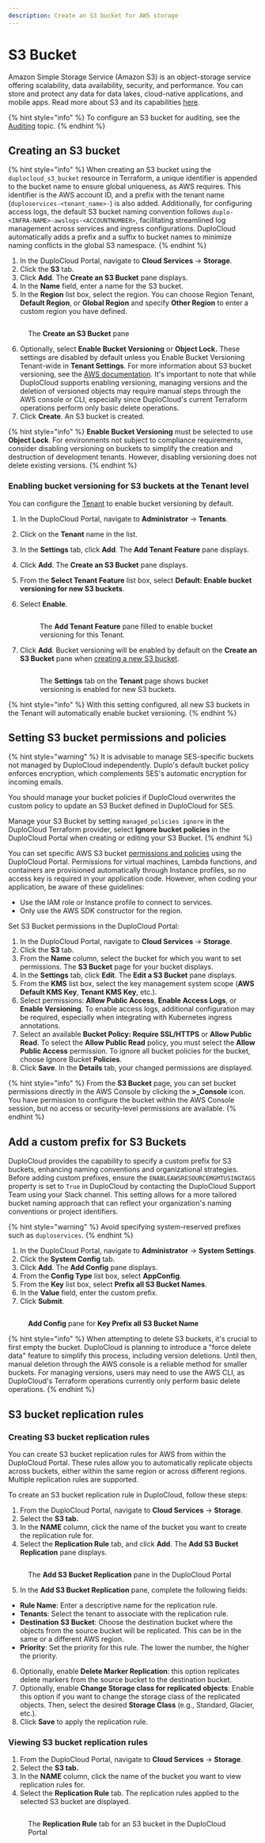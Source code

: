 ```yaml
---
description: Create an S3 bucket for AWS storage
---
```


# S3 Bucket

Amazon Simple Storage Service (Amazon S3) is an object-storage service offering scalability, data availability, security, and performance. You can store and protect any data for data lakes, cloud-native applications, and mobile apps. Read more about S3 and its capabilities [here](https://aws.amazon.com/s3/).

{% hint style="info" %}
To configure an S3 bucket for auditing, see the [Auditing](../use-cases/auditing.md) topic.
{% endhint %}

## Creating an S3 bucket

{% hint style="info" %}
When creating an S3 bucket using the `duplocloud_s3_bucket` resource in Terraform, a unique identifier is appended to the bucket name to ensure global uniqueness, as AWS requires. This identifier is the AWS account ID, and a prefix with the tenant name (`duploservices-<tenant_name>-`) is also added. Additionally, for configuring access logs, the default S3 bucket naming convention follows `duplo-<INFRA-NAME>-awslogs-<ACCOUNTNUMBER>`, facilitating streamlined log management across services and ingress configurations. DuploCloud automatically adds a prefix and a suffix to bucket names to minimize naming conflicts in the global S3 namespace.
{% endhint %}

1. In the DuploCloud Portal, navigate to **Cloud Services** -> **Storage**.
2. Click the **S3** tab.
3. Click **Add**. The **Create an S3 Bucket** pane displays.
4. In the **Name** field, enter a name for the S3 bucket.
5. In the **Region** list box, select the region. You can choose Region Tenant, **Default Region**, or **Global Region** and specify **Other Region** to enter a custom region you have defined.

<figure><img src="../../.gitbook/assets/screenshot-nimbusweb.me-2024.02.19-14_38_40.png" alt=""><figcaption><p>The <strong>Create an S3 Bucket</strong> pane</p></figcaption></figure>

6. Optionally, select **Enable Bucket Versioning** or **Object Lock.** These settings are disabled by default unless you Enable Bucket Versioning Tenant-wide in **Tenant Settings**. For more information about S3 bucket versioning, see the [AWS documentation](https://docs.aws.amazon.com/AmazonS3/latest/userguide/versioning-workflows.html). It's important to note that while DuploCloud supports enabling versioning, managing versions and the deletion of versioned objects may require manual steps through the AWS console or CLI, especially since DuploCloud's current Terraform operations perform only basic delete operations.
7. Click **Create**. An S3 bucket is created.

{% hint style="info" %}
**Enable Bucket Versioning** must be selected to use **Object Lock**. For environments not subject to compliance requirements, consider disabling versioning on buckets to simplify the creation and destruction of development tenants. However, disabling versioning does not delete existing versions.
{% endhint %}

### Enabling bucket versioning for S3 buckets at the Tenant level

You can configure the [Tenant](../use-cases/tenant-environment/#2-toc-title) to enable bucket versioning by default.

1. In the DuploCloud Portal, navigate to **Administrator** -> **Tenants**.
2. Click on the **Tenant** name in the list.
3. In the **Settings** tab, click **Add**. The **Add Tenant Feature** pane displays.
4. Click **Add**. The **Create an S3 Bucket** pane displays.
5. From the **Select Tenant Feature** list box, select **Default: Enable bucket versioning for new S3 buckets**.
6.  Select **Enable**.

    <div align="left"><figure><img src="../../.gitbook/assets/add tenant feature.png" alt=""><figcaption><p>The <strong>Add Tenant Feature</strong> pane filled to enable bucket versioning for this Tenant.<br></p></figcaption></figure></div>
7.  Click **Add**. Bucket versioning will be enabled by default on the **Create an S3 Bucket** pane when [creating a new S3 bucket](s3-bucket.md#creating-an-s3-bucket).

    <div align="left"><figure><img src="../../.gitbook/assets/Screenshot (257).png" alt=""><figcaption><p>The <strong>Settings</strong> tab on the <strong>Tenant</strong> page shows bucket versioning is enabled for new S3 buckets.</p></figcaption></figure></div>

{% hint style="info" %}
With this setting configured, all new S3 buckets in the Tenant will automatically enable bucket versioning.
{% endhint %}

## Setting S3 bucket permissions and policies

{% hint style="warning" %}
It is advisable to manage SES-specific buckets not managed by DuploCloud independently. Duplo's default bucket policy enforces encryption, which complements SES's automatic encryption for incoming emails.

You should manage your bucket policies if DuploCloud overwrites the custom policy to update an S3 Bucket defined in DuploCloud for SES.

Manage your S3 Bucket by setting `managed_policies ignore` in the DuploCloud Terraform provider, select **Ignore bucket policies** in the DuploCloud Portal when creating or editing your S3 Bucket.
{% endhint %}

You can set specific AWS S3 bucket [permissions and policies](https://docs.aws.amazon.com/AmazonS3/latest/userguide/UsingBucket.html#about-access-permissions-create-bucket) using the DuploCloud Portal. Permissions for virtual machines, Lambda functions, and containers are provisioned automatically through Instance profiles, so no access key is required in your application code. However, when coding your application, be aware of these guidelines:

* Use the IAM role or Instance profile to connect to services.
* Only use the AWS SDK constructor for the region.

Set S3 Bucket permissions in the DuploCloud Portal:

1. In the DuploCloud Portal, navigate to **Cloud Services** -> **Storage**.
2. Click the **S3** tab.
3. From the **Name** column, select the bucket for which you want to set permissions. The **S3 Bucket** page for your bucket displays.
4. In the **Settings** tab, click **Edit**. The **Edit a S3 Bucket** pane displays.
5. From the **KMS** list box, select the key management system scope (**AWS Default KMS Key**, **Tenant KMS Key**, etc.).
6. Select permissions: **Allow Public Access**, **Enable Access Logs**, or **Enable Versioning**. To enable access logs, additional configuration may be required, especially when integrating with Kubernetes ingress annotations.
7. Select an available **Bucket Policy: Require SSL/HTTPS** or **Allow Public Read**. To select the **Allow Public Read** policy, you must select the **Allow Public Access** permission. To ignore all bucket policies for the bucket, choose Ignore Bucket **Policies**.
8. Click **Save**. In the **Details** tab, your changed permissions are displayed.

{% hint style="info" %}
From the **S3 Bucket** page, you can set bucket permissions directly in the AWS Console by clicking the **>\_Console** icon. You have permission to configure the bucket within the AWS Console session, but no access or security-level permissions are available.
{% endhint %}

## Add a custom prefix for S3 Buckets

DuploCloud provides the capability to specify a custom prefix for S3 buckets, enhancing naming conventions and organizational strategies. Before adding custom prefixes, ensure the `ENABLEAWSRESOURCEMGMTUSINGTAGS` property is set to `True` in DuploCloud by contacting the DuploCloud Support Team using your Slack channel. This setting allows for a more tailored bucket naming approach that can reflect your organization's naming conventions or project identifiers.

{% hint style="warning" %}
Avoid specifying system-reserved prefixes such as `duploservices`.
{% endhint %}

1. In the DuploCloud Portal, navigate to **Administrator** -> **System Settings**.
2. Click the **System Config** tab.
3. Click **Add**. The **Add Config** pane displays.
4. From the **Config Type** list box, select **AppConfig**.
5. From the **Key** list box, select **Prefix all S3 Bucket Names**.
6. In the **Value** field, enter the custom prefix.
7. Click **Submit**.

<div align="left"><figure><img src="../../.gitbook/assets/AWS_GCP_Bucket_prefix.png" alt=""><figcaption><p><strong>Add Config</strong> pane for <strong>Key Prefix all S3 Bucket Name</strong></p></figcaption></figure></div>

{% hint style="info" %}
When attempting to delete S3 buckets, it's crucial to first empty the bucket. DuploCloud is planning to introduce a "force delete data" feature to simplify this process, including version deletions. Until then, manual deletion through the AWS console is a reliable method for smaller buckets. For managing versions, users may need to use the AWS CLI, as DuploCloud's Terraform operations currently only perform basic delete operations.
{% endhint %}

## **S3 bucket replication rules**

### **Creating S3 bucket replication rules**

You can create S3 bucket replication rules for AWS from within the DuploCloud Portal. These rules allow you to automatically replicate objects across buckets, either within the same region or across different regions. Multiple replication rules are supported.&#x20;

To create an S3 bucket replication rule in DuploCloud, follow these steps:

1. From the DuploCloud Portal, navigate to **Cloud Services** -> **Storage**.
2. Select the **S3 tab.**
3. In the **NAME** column, click the name of the bucket you want to create the replication rule for.
4. Select the **Replication Rule** tab, and click **Add**. The **Add S3 Bucket Replication** pane displays.

<figure><img src="../../.gitbook/assets/image (2).png" alt=""><figcaption><p>The <strong>Add S3 Bucket Replication</strong> pane in the DuploCloud Portal</p></figcaption></figure>



5. In the **Add S3 Bucket Replication** pane, complete the following fields:

* **Rule Name**: Enter a descriptive name for the replication rule.
* **Tenants**: Select the tenant to associate with the replication rule.
* **Destination S3 Bucket**: Choose the destination bucket where the objects from the source bucket will be replicated. This can be in the same or a different AWS region.
* **Priority**: Set the priority for this rule. The lower the number, the higher the priority.

6. Optionally, enable **Delete Marker Replication**: this option replicates delete markers from the source bucket to the destination bucket.
7. Optionally, enable **Change Storage class for replicated objects**: Enable this option if you want to change the storage class of the replicated objects. Then, select the desired **Storage Class** (e.g., Standard, Glacier, etc.).
8. Click **Save** to apply the replication rule.

### Viewing S3 bucket replication rules

1. From the DuploCloud Portal, navigate to **Cloud Services** -> **Storage**.
2. Select the **S3 tab.**
3. In the **NAME** column, click the name of the bucket you want to view replication rules for.
4. Select the **Replication Rule** tab. The replication rules applied to the selected S3 bucket are displayed.&#x20;

<figure><img src="../../.gitbook/assets/view rules.png" alt=""><figcaption><p>The <strong>Replication Rule</strong> tab for an S3 bucket in the DuploCloud Portal</p></figcaption></figure>
